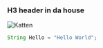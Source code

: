 ### H3 header in da house

![Katten](https://octodex.github.com/images/yaktocat.png)

```` java
String Hello = "Hello World";
````
